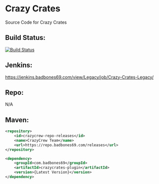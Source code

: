# Crazy Crates
Source Code for Crazy Crates

## Build Status:
[![Build Status](https://jenkins.badbones69.com/view/Legacy/job/Crazy-Crates-Legacy/badge/icon)](https://jenkins.badbones69.com/view/Legacy/job/Crazy-Crates-Legacy/)

## Jenkins: 
https://jenkins.badbones69.com/view/Legacy/job/Crazy-Crates-Legacy/

## Repo:
N/A

## Maven:
```xml
<repository>
    <id>crazycrew-repo-releases</id>
    <name>CrazyCrew Team</name>
    <url>https://repo.badbones69.com/releases</url>
</repository>

<dependency>
    <groupId>com.badbones69</groupId>
    <artifactId>crazycrates-plugin</artifactId>
    <version>{Latest Version}</version>
</dependency>
```